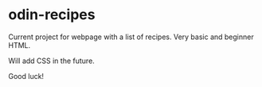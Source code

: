 # odin-recipes

Current project for webpage with a list of recipes.
Very basic and beginner HTML.

Will add CSS in the future.

Good luck!
